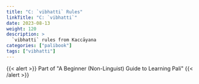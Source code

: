 ```yaml
---
title: "C: `vibhatti` Rules"
linkTitle: "C: `vibhatti`"
date: 2023-08-13
weight: 120
description: >
  `vibhatti` rules from Kaccāyana
categories: ["palibook"]
tags: ["vibhatti"]
---
```


{{< alert >}}
Part of "A Beginner (Non-Linguist) Guide to Learning Pali"
{{< /alert >}}
